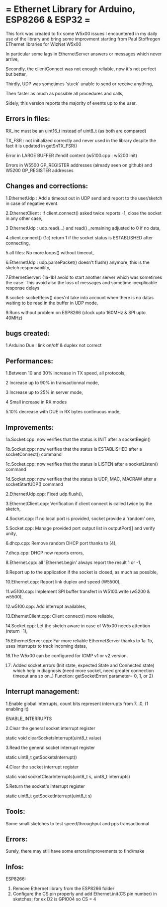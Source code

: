= Ethernet Library for Arduino, ESP8266 & ESP32 =
=======================================================

This fork was created to fix some W5x00 issues I encountered in my daily use of the library and bring some improvment starting from Paul Stoffregen EThernet libraries for WizNet W5x00

In particular some lags in EthernetServer answers or messages which never arrive,

Secondly, the clientConnect was not enough reliable, now it's not perfect but better,

Thirdly, UDP was sometimes 'stuck' unable to send or receive anything,

Then faster as much as possible all procedures and calls,

Sidely, this version reports the majority of events up to the user.



Errors in files:
-----------------
RX_inc must be an uint16_t instead of uint8_t (as both are compared)

TX_FSR : not initialized correctly and never used in the library despite the fact it is updated in getSnTX_FSR()

Error in LARGE BUFFER #endif content (w5100.cpp : w5200 init)

Errors in W5500 GP_REGISTER addresses (already seen on github) and W5200 GP_REGISTER addresses


Changes and corrections:
------------------------
1.EthernetUdp : Add a timeout out in UDP send and report to the user/sketch in case of negative event.

2.EthernetClient : if client.connect() asked twice reports -1, close the socket in any other case,

3 EthernetUdp : udp.read(...) and read() _remaining adjusted to 0 if no data,

4.client.connect() (1c) return 1 if the socket status is ESTABLISHED after connecting,

5.all files: No more loops() without timeout,

6.EthernetUdp : udp.parsePacket() doesn't flush() anymore, this is the sketch responsability,

7.EthernetServer: (1a-1b) avoid to start another server which was sometimes the case. This avoid also the loss of messages and sometime inexplicable response delays

8.socket: socketRecv() does'nt take into account when there is no datas waiting to be read in the buffer in UDP mode.
    
9.Runs without problem on ESP8266 (clock upto 160MHz & SPI upto 40MHz)


bugs created:
-------------
1.Arduino Due : link on/off & duplex not correct


Performances:
-------------
1.Between 10 and 30% increase in TX speed, all protocols,

2 Increase up to 90% in transactionnal mode,

3 Increase up to 25% in server mode,

4 Small increase in RX modes

5.10% decrease with DUE in RX bytes continuous mode,


Improvements:
-------------
1a.Socket.cpp: now verifies that the status is INIT after a socketBegin()

1b.Socket.cpp: now verifies that the status is ESTABLISHED after a socketConnect() command

1c.Socket.cpp: now verifies that the status is LISTEN after a socketListen() command

1d.Socket.cpp: now verifies that the status is UDP, MAC, MACRAW after a socketStartUDP() command

2.EthernetUdp.cpp: Fixed udp.flush(),

3.EthernetClient.cpp: Verification if client connect is called twice by the sketch,

4.Socket.cpp: If no local port is provided, socket provide a 'random' one,

5.Socket.cpp: Manage provided port output list in outputPort[] and verify unity,

6.dhcp.cpp: Remove random DHCP port thanks to (4),

7.dhcp.cpp: DHCP now reports errors,

8.Ethernet.cpp: all 'Ethernet.begin' always report the result 1 or -1,

9.Report up to the application if the socket is closed, as much as possible,

10.Ethernet.cpp: Report link duplex and speed (W5500),

11.w5100.cpp: Implement SPI buffer transfert in W5100.write (w5200 & w5500),

12.w5100.cpp: Add interrupt availables,

13.EthernetClient.cpp: Client connect() more reliable,

14.Socket.cpp: Let the sketch aware in case of W5x00 needs attention (return -1),

15.EthernetServer.cpp: Far more reliable EthernetServer thanks to 1a-1b, uses interrupts to track incoming datas,

16.The W5x00 can be configured for IGMP v1 or v2 version.

17. Added socket.errors (Init state, expected State and Connected state) which help in diagnosis (need more socket, need greater connection timeout ans so on..)
	 Function: getSocketError( parameter= 0, 1, or 2)

Interrupt management:
---------------------
1.Enable global interrupts, count bits represent interrupts from 7...0, (1 enabling it)

  ENABLE_INTERRUPTS
  
2.Clear the general socket interrupt register

  static void clearSocketsInterrupt(uint8_t value)
  
3.Read the general socket interrupt register

  static uint8_t getSocketsInterrupt()
  
4.Clear the socket interrupt register

  static void socketClearInterrupts(uint8_t s, uint8_t interrupts)
  
5.Return the socket's interrupt register

  static uint8_t getSocketInterrupt(uint8_t s)
  
  
Tools:
------
Some small sketches to test speed/throughput and pps transactionnal


Errors:
-------
Surely, there may still have some errors/improvements to find/make

Infos:
-------
ESP8266:
1. Remove Ethernet library from the ESP8266 folder
2. Configure the CS pin properly and add Ethernet.init(CS pin number) in sketches; for ex D2 is GPIO04 so CS = 4